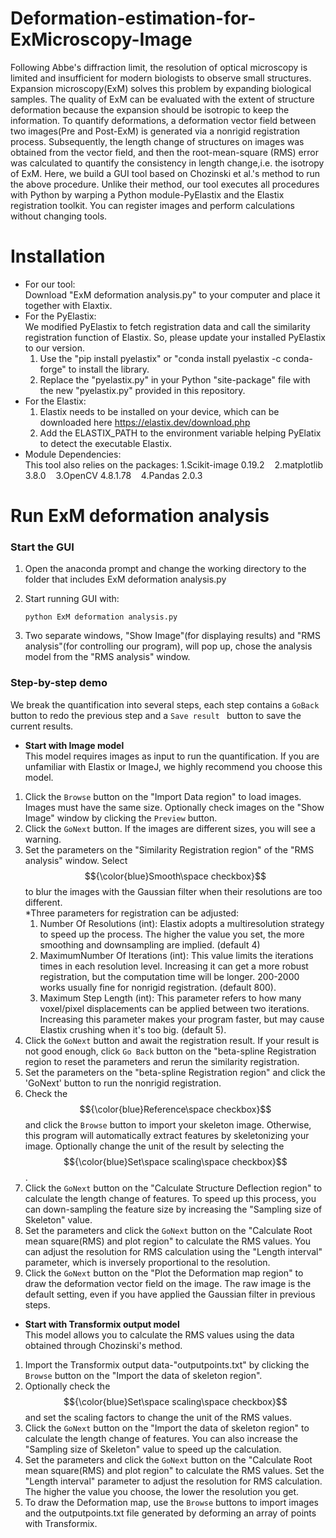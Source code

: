 # Deformation-estimation-for-ExMicroscopy-Image
Following Abbe's diffraction limit, the resolution of optical microscopy is limited and insufficient for modern biologists to observe small structures. Expansion microscopy(ExM) solves this problem by expanding biological samples. The quality of ExM can be evaluated with the extent of structure deformation because the expansion should be isotropic to keep the information. To quantify deformations, a deformation vector field between two images(Pre and Post-ExM) is generated via a nonrigid registration process. Subsequently, the length change of structures on images was obtained from the vector field, and then the root-mean-square (RMS) error was calculated to quantify the consistency in length change,i.e. the isotropy of ExM. Here, we build a GUI tool based on Chozinski et al.'s method to run the above procedure. Unlike their method, our tool executes all procedures with Python by warping a Python module-PyElastix and the Elastix registration toolkit. You can register images and perform calculations without changing tools.

# Installation
* For our tool:     
    Download "ExM deformation analysis.py" to your computer and place it together with Elaxtix.    
* For the PyElastix:  
We modified PyElastix to fetch registration data and call the similarity registration function of Elastix. So, please update your installed PyElastix to our version.  
	1. Use the "pip install pyelastix" or "conda install pyelastix -c conda-forge" to install the library.          
	2. Replace the "pyelastix.py" in your Python "site-package" file with the new "pyelastix.py" provided in this repository.  
* For the Elastix:       
	1. Elastix needs to be installed on your device, which can be downloaded here https://elastix.dev/download.php        
	2. Add the ELASTIX_PATH to the environment variable helping PyElatix to detect the executable Elastix.      
* Module Dependencies:  
This tool also relies on the packages: 1.Scikit-image 0.19.2&nbsp;&nbsp;&nbsp;&nbsp;2.matplotlib 3.8.0&nbsp;&nbsp;&nbsp;&nbsp;3.OpenCV 4.8.1.78&nbsp;&nbsp;&nbsp;&nbsp;4.Pandas 2.0.3	
# Run ExM deformation analysis
### Start the GUI ###
1.  Open the anaconda prompt and change the working directory to the folder that includes ExM deformation analysis.py
2.  Start running GUI with:  

    	python ExM deformation analysis.py 

3.  Two separate windows, "Show Image"(for displaying results) and "RMS analysis"(for controlling our program), will pop up, chose the analysis model from the "RMS analysis" window. 
### Step-by-step demo ###
We break the quantification into several steps, each step contains a `GoBack` button to redo the previous step and a `Save result ` button to save the current results.
* **Start with Image model**    
  This model requires images as input to run the quantification. If you are unfamiliar with Elastix or ImageJ, we highly recommend you choose this model.
1. Click the `Browse` button on the "Import Data region" to load images. Images must have the same size. Optionally check images on the "Show Image" window by clicking the `Preview` button.
2. Click the `GoNext` button. If the images are different sizes, you will see a warning.
3. Set the parameters on the "Similarity Registration region" of the "RMS analysis" window. Select $${\color{blue}Smooth\space checkbox}$$ to blur the images with the Gaussian filter when their resolutions are too different.  
   *Three parameters for registration can be adjusted:
   	1.  Number Of Resolutions (int): Elastix adopts a multiresolution strategy to speed up the process. The higher the value you set, the more smoothing and downsampling are implied. (default 4)
   	2.  MaximumNumber Of Iterations (int): This value limits the iterations times in each resolution level. Increasing it can get a more robust registration, but the computation time will be longer. 200-2000 works usually fine for nonrigid registration. (default 800).
   	3.  Maximum Step Length (int):  This parameter refers to how many voxel/pixel displacements can be applied between two iterations. Increasing this parameter makes your program faster, but may cause Elastix crushing when it's too big. (default 5).
4.  Click the `GoNext` button and await the registration result. If your result is not good enough, click `Go Back` button on the "beta-spline Registration region to reset the parameters and rerun the similarity registration.
5.  Set the parameters on the "beta-spline Registration region" and click the 'GoNext' button to run the nonrigid registration.
6.  Check the $${\color{blue}Reference\space checkbox}$$ and click the `Browse` button to import your skeleton image. Otherwise, this program will automatically extract features by skeletonizing your image. Optionally change the unit of the result by selecting the $${\color{blue}Set\space scaling\space checkbox}$$.
7.  Click the `GoNext` button on the "Calculate Structure Deflection region" to calculate the length change of features. To speed up this process, you can down-sampling the feature size by increasing the "Sampling size of Skeleton" value.
8. Set the parameters and click the `GoNext` button on the "Calculate Root mean square(RMS) and plot region" to calculate the RMS values. You can adjust the resolution for RMS calculation using the "Length interval" parameter, which is inversely proportional to the resolution.
9.  Click the `GoNext` button on the "Plot the Deformation map region" to draw the deformation vector field on the image. The raw image is the default setting, even if you have applied the Gaussian filter in previous steps.
* **Start with Transformix output model**  
  This model allows you to calculate the RMS values using the data obtained through Chozinski's method.  
1. Import the Transformix output data-"outputpoints.txt" by clicking the `Browse` button on the "Import the data of skeleton region".
2. Optionally check the $${\color{blue}Set\space scaling\space checkbox}$$ and set the scaling factors to change the unit of the RMS values.
3. Click the `GoNext` button on the "Import the data of skeleton region" to calculate the length change of features. You can also increase the "Sampling size of Skeleton" value to speed up the calculation.
4. Set the parameters and click the `GoNext` button on the "Calculate Root mean square(RMS) and plot region" to calculate the RMS values. Set the "Length interval" parameter to adjust the resolution for RMS calculation. The higher the value you choose, the lower the resolution you get.
5. To draw the Deformation map, use the `Browse` buttons to import images and the outputpoints.txt file generated by deforming an array of points with Transformix.
  


    






